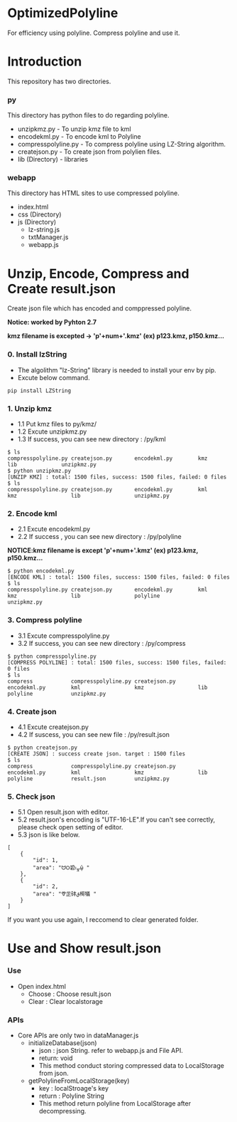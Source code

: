# OptimizedPolyline
For efficiency using polyline. Compress polyline and use it.

# Introduction
This repository has two directories.

### py
This directory has python files to do regarding polyline.
- unzipkmz.py - To unzip kmz file to kml
- encodekml.py - To encode kml to Polyline
- compresspolyline.py - To compress polyline using LZ-String algorithm.
- createjson.py - To create json from polylien files.
- lib (Directory) - libraries

### webapp
This directory has HTML sites to use compressed polyline.
- index.html
- css (Directory)
- js (Directory)
  - lz-string.js
  - txtManager.js
  - webapp.js


# Unzip, Encode, Compress and Create result.json

Create json file which has encoded and comppressed polyline.

**Notice: worked by Pyhton 2.7**

**kmz filename is excepted -> 'p'+num+'.kmz' (ex)  p123.kmz, p150.kmz...**


### 0. Install lzString
- The algolithm "lz-String" library is needed to install your env by pip.
- Excute below command.

```
pip install LZString
```

### 1. Unzip kmz
- 1.1 Put kmz files to py/kmz/
- 1.2 Excute unzipkmz.py 
- 1.3 If success, you can see new directory : /py/kml

```
$ ls
compresspolyline.py createjson.py       encodekml.py        kmz                 lib              unzipkmz.py
$ python unzipkmz.py 
[UNZIP KMZ] : total: 1500 files, success: 1500 files, failed: 0 files
$ ls
compresspolyline.py createjson.py       encodekml.py        kml                 kmz                 lib                 unzipkmz.py
```


### 2. Encode kml
- 2.1 Excute encodekml.py
- 2.2 If success , you can see new directory : /py/polyline

**NOTICE:kmz filename is except 'p'+num+'.kmz' (ex)  p123.kmz, p150.kmz...**

```
$ python encodekml.py
[ENCODE KML] : total: 1500 files, success: 1500 files, failed: 0 files
$ ls
compresspolyline.py createjson.py       encodekml.py        kml                 kmz                 lib                 polyline                 unzipkmz.py
```


### 3. Compress polyline
- 3.1 Excute compresspolyline.py
- 3.2 If success, you can see new directory : /py/compress

```
$ python compresspolyline.py 
[COMPRESS POLYLINE] : total: 1500 files, success: 1500 files, failed: 0 files
$ ls 
compress            compresspolyline.py createjson.py       encodekml.py        kml                 kmz                 lib                 polyline            unzipkmz.py
```


### 4. Create json
- 4.1 Excute createjson.py
- 4.2 If suscess, you can see new file : /py/result.json

```
$ python createjson.py  
[CREATE JSON] : success create json. target : 1500 files
$ ls
compress            compresspolyline.py createjson.py       encodekml.py        kml                 kmz                 lib                 polyline            result.json         unzipkmz.py
```

### 5. Check json
- 5.1 Open result.json with editor.
- 5.2 result.json's encoding is "UTF-16-LE".If you can't see correctly, please check open setting of editor.
- 5.3 json is like below.
```
[
    {
        "id": 1, 
        "area": "ᗢᱛ䂬เܨᾠ "
    }, 
    {
        "id": 2, 
        "area": "Ꮱ㱏䂜ق槆犠 "
    }
]
```

If you want you use again, I reccomend to clear generated folder.

# Use and Show result.json
### Use
- Open index.html
  - Choose : Choose result.json 
  - Clear  : Clear localstorage

### APIs
- Core APIs are only two in dataManager.js
  - initializeDatabase(json) 
    - json : json String. refer to webapp.js and File API.
    - return: void
    - This method conduct storing compressed data to LocalStorage from json.
  - getPolylineFromLocalStorage(key)
    - key : localStroage's key
    - return : Polyline String
    - This method return polyline from LocalStorage after decompressing.

